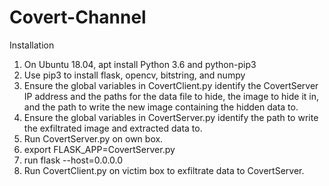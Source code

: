 # Covert-Channel
Installation
1. On Ubuntu 18.04, apt install Python 3.6 and python-pip3
2. Use pip3 to install flask, opencv, bitstring, and numpy
3. Ensure the global variables in CovertClient.py identify the CovertServer IP address and the paths for the data file to hide, the image to hide it in, and the path to write the new image containing the hidden data to.
4. Ensure the global variables in CovertServer.py identify the path to write the exfiltrated image and extracted data to.
5. Run CovertServer.py on own box.
  1. export FLASK_APP=CovertServer.py
  2. run flask --host=0.0.0.0
6. Run CovertClient.py on victim box to exfiltrate data to CovertServer.
